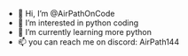 - 👋 Hi, I’m @AirPathOnCode
- 👀 I’m interested in python coding
- 🌱 I’m currently learning more python
- 📫 you can reach me on discord: AirPath144

<!---
AirPathOnCode/AirPathOnCode is a ✨ special ✨ repository because its `README.md` (this file) appears on your GitHub profile.
You can click the Preview link to take a look at your changes.
--->
